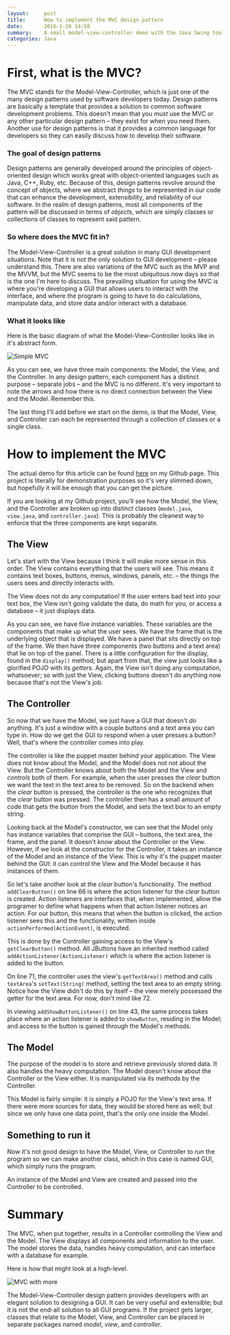 ```yaml
---
layout:     post
title:      How to implement the MVC design pattern
date:       2016-1-28 14:58
summary:    A small model-view-controller demo with the Java Swing toolkit
categories: Java
---
```


# First, what is the MVC?

The MVC stands for the Model-View-Controller, which is just one of the many design patterns used by software developers today. Design patterns are basically a template that provides a solution to common software development problems. This doesn't mean that you *must* use the MVC or any other particular design pattern – they exist for when you need them. Another use for design patterns is that it provides a common language for developers so they can easily discuss how to develop their software.

### The goal of design patterns

Design patterns are generally developed around the principles of object-oriented design which works great with object-oriented languages such as Java, C++, Ruby, etc. Because of this, design patterns revolve around the concept of objects, where we abstract *things* to be represented in our code that can enhance the development, extensibility, and reliability of our software. In the realm of design patterns, most all components of the pattern will be discussed in terms of *objects*, which are simply classes or collections of classes to represent said pattern.

### So where does the MVC fit in?

The Model-View-Controller is a great solution in many GUI development situations. Note that it is not the only solution to GUI development – please understand this. There are also variations of the MVC such as the MVP and the MVVM, but the MVC seems to be the most ubiquitous now days so that is the one I'm here to discuss. The prevailing situation for using the MVC is where you're developing a GUI that allows users to interact with the interface, and where the program is going to have to do calculations, manipulate data, and store data and/or interact with a database.

### What it looks like

Here is the basic diagram of what the Model-View-Controller looks like in it's abstract form. 

![Simple MVC](http://i.imgur.com/jI77oln.png)

As you can see, we have three main components: the Model, the View, and the Controller. In any design pattern, each component has a distinct purpose – separate jobs – and the MVC is no different. It's very important to note the arrows and how there is no direct connection between the View and the Model. Remember this.

The last thing I'll add before we start on the demo, is that the Model, View, and Controller can each be represented through a collection of classes or a single class.

# How to implement the MVC

The actual demo for this article can be found [here](https://github.com/zakrywilson/mvc-demo) on my Github page. This project is literally for demonstration purposes so it's very slimmed down, but hopefully it will be enough that you can get the picture.

If you are looking at my Github project, you'll see how the Model, the View, and the Controller are broken up into distinct classes (`model.java`, `view.java`, and `controller.java`). This is probably the cleanest way to enforce that the three components are kept separate.

## The View

Let's start with the View because I think it will make more sense in this order. The View contains everything that the users will see. This means it contains text boxes, buttons, menus, windows, panels, etc. – the things the users sees and directly interacts with.

The View does not do any computation! If the user enters bad text into your text box, the View isn't going validate the data, do math for you, or access a database – it just displays data.

<script src="https://gist.github.com/zakrywilson/0c3890760fb771ef97fc.js"></script>

As you can see, we have five instance variables. These variables are the components that make up what the user sees. We have the frame that is the underlying object that is displayed. We have a panel that sits directly on top of the frame. We then have three components (two buttons and a text area) that lie on top of the panel. There is a little configuration for the display, found in the `display()` method; but apart from that, the view just looks like a glorified POJO with its *getters*. Again, the View isn't doing any computation, whatsoever; so with just the View, clicking buttons doesn't do anything now because that's not the View's job.

## The Controller

So now that we have the Model, we just have a GUI that doesn't *do* anything. It's just a window with a couple buttons and a text area you can type in. How do we get the GUI to respond when a user presses a button? Well, that's where the controller comes into play.

The controller is like the puppet master behind your application. The View does not know about the Model, and the Model does not not about the View. But the Controller knows about both the Model and the View and *controls* both of them. For example, when the user presses the *clear* button we want the text in the text area to be removed. So on the backend when the *clear* button is pressed, the controller is the one who recognizes that the *clear* button was pressed. The controller then has a small amount of code that gets the button from the Model, and sets the text box to an empty string.

<script src="https://gist.github.com/zakrywilson/8abf89b76b57e090288f.js"></script>

Looking back at the Model's constructor, we can see that the Model only has instance variables that comprise the GUI – buttons, the text area, the frame, and the panel. It doesn't *know* about the Controller or the View. However, if we look at the constructor for the Controller, it takes an instance of the Model and an instance of the View. This is why it's the puppet master behind the GUI: it can control the View and the Model because it has instances of them.

So let's take another look at the *clear* button's functionality. The method `addClearButton()` on line 66 is where the action listener for the *clear* button is created. Action listeners are interfaces that, when implemented, allow the programer to define what happens when that action listener notices an action. For our button, this means that when the button is clicked, the action listener sees this and the functionality, written inside `actionPerformed(ActionEvent)`, is executed.

This is done by the Controller gaining access to the View's `getClearButton()` method. All JButtons have an inherited method called `addActionListener(ActionListener)` which is where the action listener is added to the button. 

On line 71, the controller uses the view's `getTextArea()` method and calls `textArea`'s `setText(String)` method, setting the text area to an empty string. Notice how the View didn't do this by itself – the view merely possessed the getter for the text area. For now, don't mind like 72.

In viewing `addShowButtonListener()` on line 43, the same process takes place where an action listener is added to `showButton`, residing in the Model; and access to the button is gained through the Model's methods.

## The Model

The purpose of the model is to store and retrieve previously stored data. It also handles the heavy computation. The Model doesn't know about the Controller or the View either. It is manipulated via its methods by the Controller. 

<script src="https://gist.github.com/zakrywilson/5f38bbc6d73ed2ef589f.js"></script>

This Model is fairly simple: it is simply a POJO for the View's text area. If there were more sources for data, they would be stored here as well; but since we only have one data point, that's the only one inside the Model.

## Something to run it

Now it's not good design to have the Model, View, or Controller to *run* the program so we can make another class, which in this case is named GUI, which simply runs the program.

<script src="https://gist.github.com/zakrywilson/1e6707b7aecf60ae5f5e.js"></script>

An instance of the Model and View are created and passed into the Controller to be controlled. 

# Summary

The MVC, when put together, results in a Controller controlling the View and the Model. The View displays all components and information to the user. The model stores the data, handles heavy computation, and can interface with a database for example.

Here is how that might look at a high-level.

![MVC with more](http://i.imgur.com/5Nn5LHT.png)

The Model-View-Controller design pattern provides developers with an elegant solution to designing a GUI. It can be very useful and extensible; but it is not the end-all solution to all GUI programs. If the project gets larger, classes that relate to the Model, View, and Controller can be placed in separate packages named *model*, *view*, and *controller*. 